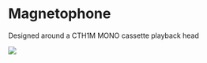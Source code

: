 # Magnetophone  

Designed around a CTH1M MONO cassette playback head  

![](https://raw.githubusercontent.com/TomWhitwell/Magnetophone/master/Collateral/tapehead-panel.jpg)
